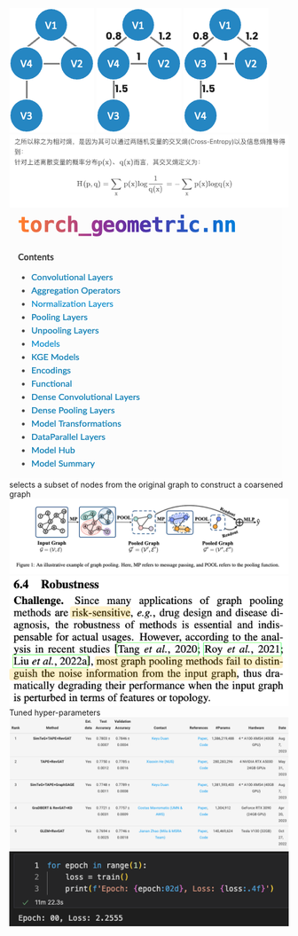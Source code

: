 ![Alt text](image-46.png)
![Alt text](image-47.png)
![Alt text](image-48.png)
![Alt text](image-49.png)
![Alt text](image-50.png)
selects a subset of nodes from the original graph to construct a coarsened graph
![Alt text](image-51.png)
![Alt text](image-52.png)
Tuned hyper-parameters
![Alt text](image-53.png)
![Alt text](image-54.png)
